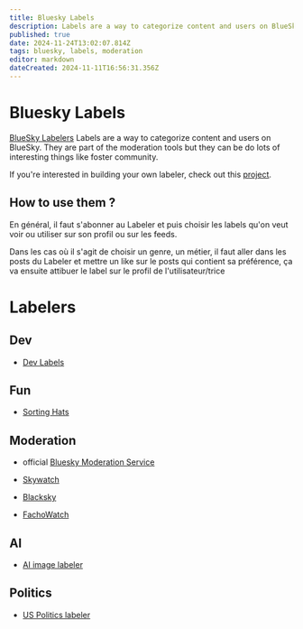 ```yaml
---
title: Bluesky Labels
description: Labels are a way to categorize content and users on BlueSky. They are part of the moderation tools but they can be do lots of interesting things like foster community.
published: true
date: 2024-11-24T13:02:07.814Z
tags: bluesky, labels, moderation
editor: markdown
dateCreated: 2024-11-11T16:56:31.356Z
---
```


# Bluesky Labels

[BlueSky Labelers](https://www.bluesky-labelers.io/)
Labels are a way to categorize content and users on BlueSky. They are part of the moderation tools but they can be do lots of interesting things like foster community.

If you're interested in building your own labeler, check out this [project](https://github.com/aliceisjustplaying/labeler-starter-kit-bsky).

## How to use them ? 

En général, il faut s'abonner au Labeler et puis choisir les labels qu'on veut voir ou utiliser sur son profil ou sur les feeds. 

Dans les cas où il s'agit de choisir un genre, un métier, il faut aller dans les posts du Labeler et mettre un like sur le posts qui contient sa préférence, ça va ensuite attibuer le label sur le profil de l'utilisateur/trice

# Labelers

## Dev

- [Dev Labels](https://bsky.app/profile/dev-labels.bsky.social)

## Fun

- [Sorting Hats](https://bsky.app/profile/sortinghat.bsky.sh)


## Moderation

- official [Bluesky Moderation Service](https://bsky.app/profile/moderation.bsky.app)

- [Skywatch](https://bsky.app/profile/skywatch.blue) 

- [Blacksky](https://bsky.app/profile/blacksky.app)

- [FachoWatch](https://bsky.app/profile/did:plc:zwhifgxjj5prkah4v63tz7wg) 

## AI
- [AI image labeler](https://bsky.app/profile/aimod.social)

## Politics

- [US Politics labeler](https://bsky.app/profile/uspol.bluesky.bot)


